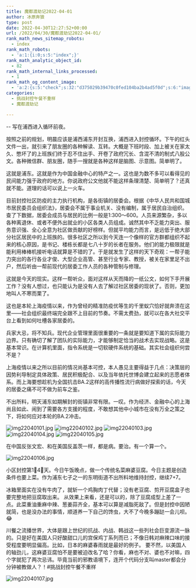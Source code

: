 ```yaml
---
title: 魔都渡劫记2022-04-01
author: 冰原奔狼
type: post
date: 2022-04-30T12:27:52+00:00
url: /2022/04/30/魔都渡劫记2022-04-01/
rank_math_news_sitemap_robots:
  - index
rank_math_robots:
  - 'a:1:{i:0;s:5:"index";}'
rank_math_analytic_object_id:
  - 82
rank_math_internal_links_processed:
  - 1
rank_math_og_content_image:
  - 'a:2:{s:5:"check";s:32:"d375029b39470c0fed104ba2b4ad5f0d";s:6:"images";a:0:{}}'
categories:
  - 挑战封控午餐不重样
  - 魔都渡劫记

---
```

-- 写在浦西进入循环前夜。

按照之前的规划，明晨应该是浦西浦东开封互换，浦西进入封控循环。下午的红头文件一出，就引来了朋友圈的各种解读、互转。大概是下班时段、加上被关在家太久、憋坏了的上班族们终于忍不住出手、开卷了政府冗长、含混不清的制式八股公文。各种微信群、朋友圈，随手一搜就是各种这样是脑图、示意图。简单明了。

这就是浦东。这就是作为中国金融中心的特产之一。这也是为数不多可以看得见的民间能力强于政府的地方。你说政府公文他就不能这样条理清楚、简单明了？还真就不能。道理的话可以说上一火车。

目前封控社区防疫的主力执行机构，是各街镇的居委会。根据《中华人民共和国城市居民委员会组织法》，居委会不属于事业机关、没有编制，属于居民自治组织。查了下数据，居委会成员与居民的比例一般是1:300～600。人员来源繁杂，多以各种离退休、或者不便外出就业的小区各类人员组成。诚然其中不乏能力突出、服务意识强、全心全意为社区做贡献的好榜样。但就平均能力而言，是远低于绝大部分社区居民中的上班族的。很多社区之所以到今天连一个像样的官方群都组织不起来的核心原因，是书记、楼栋长都是七八十岁的长者在服务。他们的能力极限就是能利用棒棒机接听电话就算是不错的了。于是就发生了这样的天下奇观：一帮子能力突出的各行各业才俊、大型企业高管、甚至行业专家、教授，被关在家里足不出户，然后听由一帮前现代的居委工作人员的各种管制与修理。

这就是今天的现实。这样一帮听众，面对这样从天而降的一纸公文，如何下手开展工作？没有人想过，也只能认为是没有人去了解过社区居委的现状了。否则，更加地叫人不寒而栗了。

这也是本轮上海疫情以来，作为曾经的精准防疫优等生的千里蚁穴恰好就奔溃在这里——社会组织最终端完全跟不上目前的节奏。不需太费劲，就可以在各大社交平台上看到如何吐槽各家居委的。

兵家大忌，将不知兵。现代企业管理里面很重要的一条就是要知道下属的实际能力边界。只有确切了解了团队的实际能力，才能够制定恰当的战术去实现战略。这是基本常识。在计算机里面，指令系统是一切软硬件系统的基础。其实社会组织何尝不是？

上海疫情以来之所以目前的情况尚基本可控，本人愚见主要得益于几点：决策层的因势利导制定具体政策、居民积极配合、以及当年依托世博会建立起来的志愿者体系。而上海要想趁机为全国抗击BA.2这样的高传播性流行病做好探索的话，今天的居委之痛不可不做为前车之鉴。

不出所料，明天浦东如期解封的街镇非常有限。一叹。作为经济、金融中心的上海尚且如此、闹到了需要各方支援的程度，不敢想其他中小城市在没有万全之策之下，将如何应对本轮的BA.2冲击。

<img decoding="async" src="https://i0.wp.com/s2.loli.net/2022/04/30/CZi3GTN4o9r6Ku1.jpg?w=640&#038;ssl=1" alt="img22040101.jpg" data-recalc-dims="1" />
<img decoding="async" src="https://i0.wp.com/s2.loli.net/2022/04/30/WNsoC6UPArRv5uw.jpg?w=640&#038;ssl=1" alt="img22040102.jpg" data-recalc-dims="1" />
<img decoding="async" src="https://i0.wp.com/s2.loli.net/2022/04/30/Zqcsfa4dMwbGiOr.jpg?w=640&#038;ssl=1" alt="img22040103.jpg" data-recalc-dims="1" />
<img decoding="async" src="https://i0.wp.com/s2.loli.net/2022/04/30/IBlF5NsVqk3yJEP.jpg?w=640&#038;ssl=1" alt="img22040104.jpg" data-recalc-dims="1" />
<img decoding="async" src="https://i0.wp.com/s2.loli.net/2022/04/30/mD1sbEkHiLf9ehS.jpg?w=640&#038;ssl=1" alt="img22040105.jpg" data-recalc-dims="1" />

在中国反张文宏、和在美国反盖茨一样，都是病。要治。有一个算一个。

<img decoding="async" src="https://i0.wp.com/s2.loli.net/2022/04/30/resCbSk83ZDgQN4.jpg?w=640&#038;ssl=1" alt="img22040106.jpg" data-recalc-dims="1" />

小区封控第1⃣️4⃣️天。今日午饭晚点，做一个传统名菜麻婆豆腐。今日主题是创造条件也要上菜。作为浦东七子之一的东明街道不出所料地维持封控，继续7+7。

冰箱里面实在没有牛肉了，就斩一个鸡胸肉丁代替；没有老豆腐、剪开豆腐盒子也要完整地把豆腐取出来。 从效果上来看，还是可以的，除了豆腐成型上差了一点。此菜重油重麻中辣、葱姜蒜齐全，基本可以算是减脂死敌了。但是封控中因陋就简，也是没办法的事情，顺道养一下自己的馋虫，大不了今晚多蹦跶一会儿呗。😂

川餐之流播世界，大体是跟上世纪的抗战、内战、韩战这一些列社会巨变源流一脉的。只是好在美国人只好酸甜口儿的宫保鸡丁系列而已；不像日韩对麻辣口味的接受程度要明显偏高。比如，日本的麻婆春雨就是最好的例子。 要不然，以美国人的轴劲儿，这麻婆豆腐怕不是要被迫改名了哈？你看，麻也不对、婆也不对嘛，四个字就犯了两次忌讳。毕竟当前的邪教语境下，连开个代码分支叫master都会分分钟被教做人？！#挑战封控午餐不重样

<img decoding="async" src="https://i0.wp.com/s2.loli.net/2022/04/30/QZiU8AaIN2pxrfS.jpg?w=640&#038;ssl=1" alt="img22040107.jpg" data-recalc-dims="1" />
